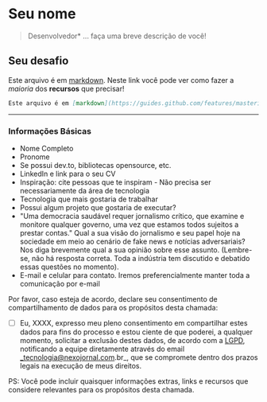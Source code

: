 # Seu nome

> Desenvolvedor* ... faça uma breve descrição de você!

## Seu desafio

Este arquivo é em [markdown](https://guides.github.com/features/mastering-markdown/). Neste link você pode ver como fazer a _maioria_ dos **recursos** que precisar!

```markdown
Este arquivo é em [markdown](https://guides.github.com/features/mastering-markdown/). Neste link você pode ver como fazer a _maioria_ dos **recursos** que precisar!
```

----

### Informações Básicas

- Nome Completo
- Pronome
- Se possui dev.to, bibliotecas opensource, etc.
- LinkedIn e link para o seu CV
- Inspiração: cite pessoas que te inspiram - Não precisa ser necessariamente da área de tecnologia
- Tecnologia que mais gostaria de trabalhar
- Possui algum projeto que gostaria de executar?
- "Uma democracia saudável requer jornalismo crítico, que examine e monitore qualquer governo, uma vez que estamos todos sujeitos a prestar contas." Qual a sua visão do jornalismo e seu papel hoje na sociedade em meio ao cenário de fake news e notícias adversariais? Nos diga brevemente qual a sua opinião sobre esse assunto. (Lembre-se, não há resposta correta. Toda a indústria tem discutido e debatido essas questões no momento).
- E-mail e celular para contato. Iremos preferencialmente manter toda a comunicação por e-mail

Por favor, caso esteja de acordo, declare seu consentimento de compartilhamento de dados para os propósitos desta chamada:

- [ ] Eu, XXXX, expresso meu pleno consentimento em compartilhar estes dados para fins do processo e estou ciente de que poderei, a qualquer momento, solicitar a exclusão destes dados, de acordo com a [LGPD](http://www.planalto.gov.br/ccivil_03/_ato2015-2018/2018/lei/l13709.htm), notificando a equipe diretamente através do email _tecnologia@nexojornal.com.br_, que se compromete dentro dos prazos legais na execução de meus direitos.

PS: Você pode incluir quaisquer informações extras, links e recursos que considere relevantes para os propósitos desta chamada.
